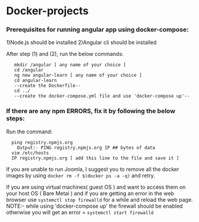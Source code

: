 # Docker-projects
### Prerequisites for running angular app using docker-compose:
1)Node.js should be installed
2)Angular cli should be installed

After step (1) and (2), run the below commands:
```
   mkdir /angular [ any name of your choice ]
   cd /angular
   ng new angular-learn [ any name of your choice ]
   cd angular-learn
   --create the Dockerfile--
   cd ../
   --create the docker-compose.yml file and use 'docker-compose up'--
```

### If there are any npm ERRORS, fix it by following the below steps:
  Run the command:
  ```
    ping registry.npmjs.org
      Output:- PING registry.npmjs.org IP ## bytes of data
    vim /etc/hosts
    IP registry.npmjs.org [ add this line to the file and save it ]
  ```
   
If you are unable to run Joomla, I suggest you to remove all the docker images by using 
```docker rm -f $(docker ps -a -q)``` 
and retry.

If you are using virtual machines( guest OS ) and want to access them on your host OS ( Bare Metal ) and if you are getting an error in the web browser use ```systemctl stop firewalld``` for a while and reload the web page.
NOTE:- while using 'docker-compose up' the firewall should be enabled otherwise you will get an error = ```systemctl start firewalld```
    
